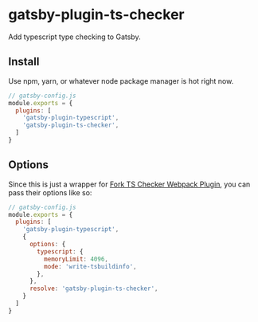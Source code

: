 # gatsby-plugin-ts-checker

Add typescript type checking to Gatsby.


## Install

Use npm, yarn, or whatever node package manager is hot right now.

```js
// gatsby-config.js
module.exports = {
  plugins: [
    'gatsby-plugin-typescript',
    'gatsby-plugin-ts-checker',
  ]
}
```

## Options

Since this is just a wrapper for [Fork TS Checker Webpack Plugin](https://www.npmjs.com/package/fork-ts-checker-webpack-plugin),
you can pass their options like so:

```js
// gatsby-config.js
module.exports = {
  plugins: [
    'gatsby-plugin-typescript',
    {
      options: {
        typescript: {
          memoryLimit: 4096,
          mode: 'write-tsbuildinfo',
        },
      },
      resolve: 'gatsby-plugin-ts-checker',
    }
  ]
}
```
